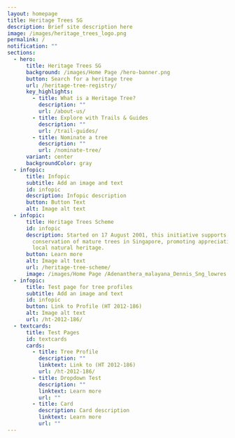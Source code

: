```yaml
---
layout: homepage
title: Heritage Trees SG
description: Brief site description here
image: /images/heritage_trees_logo.png
permalink: /
notification: ""
sections:
  - hero:
      title: Heritage Trees SG
      background: /images/Home Page /hero-banner.png
      button: Search for a heritage tree
      url: /heritage-tree-registry/
      key_highlights:
        - title: What is a Heritage Tree?
          description: ""
          url: /about-us/
        - title: Explore with Trails & Guides
          description: ""
          url: /trail-guides/
        - title: Nominate a tree
          description: ""
          url: /nominate-tree/
      variant: center
      backgroundColor: gray
  - infopic:
      title: Infopic
      subtitle: Add an image and text
      id: infopic
      description: Infopic description
      button: Button Text
      alt: Image alt text
  - infopic:
      title: Heritage Trees Scheme
      id: infopic
      description: Started on 17 August 2001, this initiative supports the
        conservation of mature trees in Singapore, promoting appreciation of our
        local natural heritage.
      button: Learn more
      alt: Image alt text
      url: /heritage-tree-scheme/
      image: /images/Home Page /Adenanthera_malayana_Dennis_Sng_lowres.jpg
  - infopic:
      title: Test page for tree profiles
      subtitle: Add an image and text
      id: infopic
      button: Link to Profile (HT 2012-186)
      alt: Image alt text
      url: /ht-2012-186/
  - textcards:
      title: Test Pages
      id: textcards
      cards:
        - title: Tree Profile
          description: ""
          linktext: Link to (HT 2012-186)
          url: /ht-2012-186/
        - title: Dropdown Test
          description: ""
          linktext: Learn more
          url: ""
        - title: Card
          description: Card description
          linktext: Learn more
          url: ""
---
```

